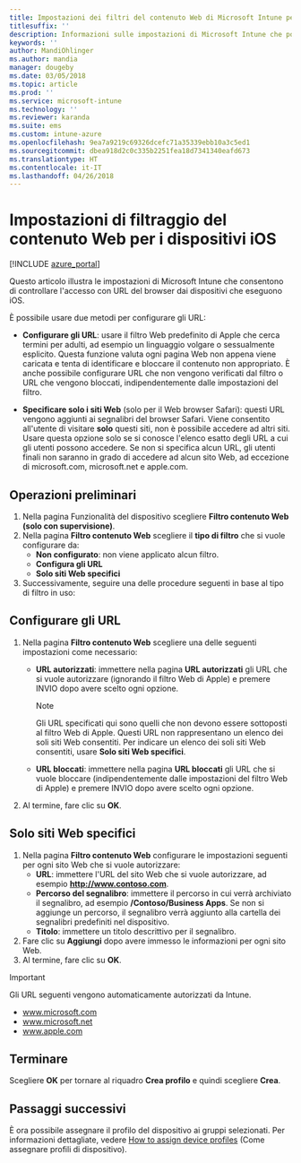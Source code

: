 ```yaml
---
title: Impostazioni dei filtri del contenuto Web di Microsoft Intune per i dispositivi iOS
titlesuffix: ''
description: Informazioni sulle impostazioni di Microsoft Intune che possono essere usate per consentire e bloccare l'accesso ai siti Web dai dispositivi con iOS.
keywords: ''
author: MandiOhlinger
ms.author: mandia
manager: dougeby
ms.date: 03/05/2018
ms.topic: article
ms.prod: ''
ms.service: microsoft-intune
ms.technology: ''
ms.reviewer: karanda
ms.suite: ems
ms.custom: intune-azure
ms.openlocfilehash: 9ea7a9219c69326dcefc71a35339ebb10a3c5ed1
ms.sourcegitcommit: dbea918d2c0c335b2251fea18d7341340eafd673
ms.translationtype: HT
ms.contentlocale: it-IT
ms.lasthandoff: 04/26/2018
---
```

# <a name="web-content-filter-settings-for-ios-devices"></a>Impostazioni di filtraggio del contenuto Web per i dispositivi iOS

[!INCLUDE [azure_portal](./includes/azure_portal.md)]

Questo articolo illustra le impostazioni di Microsoft Intune che consentono di controllare l'accesso con URL del browser dai dispositivi che eseguono iOS.

È possibile usare due metodi per configurare gli URL:

- **Configurare gli URL**: usare il filtro Web predefinito di Apple che cerca termini per adulti, ad esempio un linguaggio volgare o sessualmente esplicito. Questa funzione valuta ogni pagina Web non appena viene caricata e tenta di identificare e bloccare il contenuto non appropriato. È anche possibile configurare URL che non vengono verificati dal filtro o URL che vengono bloccati, indipendentemente dalle impostazioni del filtro.

- **Specificare solo i siti Web** (solo per il Web browser Safari): questi URL vengono aggiunti ai segnalibri del browser Safari. Viene consentito all'utente di visitare **solo** questi siti, non è possibile accedere ad altri siti. Usare questa opzione solo se si conosce l'elenco esatto degli URL a cui gli utenti possono accedere.
Se non si specifica alcun URL, gli utenti finali non saranno in grado di accedere ad alcun sito Web, ad eccezione di microsoft.com, microsoft.net e apple.com.

## <a name="get-started"></a>Operazioni preliminari

1. Nella pagina Funzionalità del dispositivo scegliere **Filtro contenuto Web (solo con supervisione)**.
2. Nella pagina **Filtro contenuto Web** scegliere il **tipo di filtro** che si vuole configurare da:
    - **Non configurato**: non viene applicato alcun filtro.
    - **Configura gli URL**
    - **Solo siti Web specifici**
3. Successivamente, seguire una delle procedure seguenti in base al tipo di filtro in uso:


## <a name="configure-urls"></a>Configurare gli URL

1. Nella pagina **Filtro contenuto Web** scegliere una delle seguenti impostazioni come necessario:
   - **URL autorizzati**: immettere nella pagina **URL autorizzati** gli URL che si vuole autorizzare (ignorando il filtro Web di Apple) e premere INVIO dopo avere scelto ogni opzione.
     > [!NOTE]
     > Gli URL specificati qui sono quelli che non devono essere sottoposti al filtro Web di Apple. Questi URL non rappresentano un elenco dei soli siti Web consentiti. Per indicare un elenco dei soli siti Web consentiti, usare **Solo siti Web specifici**.

   - **URL bloccati**: immettere nella pagina **URL bloccati** gli URL che si vuole bloccare (indipendentemente dalle impostazioni del filtro Web di Apple) e premere INVIO dopo avere scelto ogni opzione.
2. Al termine, fare clic su **OK**.


## <a name="specific-websites-only"></a>Solo siti Web specifici

1. Nella pagina **Filtro contenuto Web** configurare le impostazioni seguenti per ogni sito Web che si vuole autorizzare:
    - **URL**: immettere l'URL del sito Web che si vuole autorizzare, ad esempio **http://www.contoso.com**.
    - **Percorso del segnalibro**: immettere il percorso in cui verrà archiviato il segnalibro, ad esempio **/Contoso/Business Apps**. Se non si aggiunge un percorso, il segnalibro verrà aggiunto alla cartella dei segnalibri predefiniti nel dispositivo.
    - **Titolo**: immettere un titolo descrittivo per il segnalibro.
2. Fare clic su **Aggiungi** dopo avere immesso le informazioni per ogni sito Web.
3. Al termine, fare clic su **OK**.

> [!IMPORTANT]
> Gli URL seguenti vengono automaticamente autorizzati da Intune.
> - www.microsoft.com
> - www.microsoft.net
> - www.apple.com

## <a name="finish-up"></a>Terminare

Scegliere **OK** per tornare al riquadro **Crea profilo** e quindi scegliere **Crea**.

## <a name="next-steps"></a>Passaggi successivi

È ora possibile assegnare il profilo del dispositivo ai gruppi selezionati. Per informazioni dettagliate, vedere [How to assign device profiles](device-profile-assign.md) (Come assegnare profili di dispositivo).
